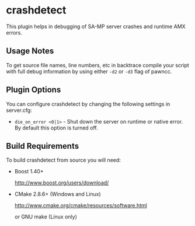crashdetect
===========

This plugin helps in debugging of SA-MP server crashes and runtime AMX errors.

Usage Notes
-----------

To get source file names, line numbers, etc in backtrace compile your script with full 
debug information by using either `-d2` or `-d3` flag of pawncc.

Plugin Options
--------------

You can configure crashdetect by changing the following settings in server.cfg:

*	`die_on_error <0|1>` - Shut down the server on runtime or native error. 
	By default this option is turned off.

Build Requirements
------------------

To build crashdetect from source you will need:

*	Boost 1.40+

	http://www.boost.org/users/download/

*	CMake 2.8.6+ (Windows and Linux)

	http://www.cmake.org/cmake/resources/software.html
	
	or GNU make (Linux only)
